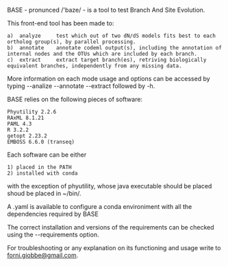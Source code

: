 BASE - pronunced  /'baze/ - is a tool to test Branch And Site Evolution.



This front-end tool has been made to: 

	a)	analyze		test which out of two dN/dS models fits best to each ortholog group(s), by parallel processing.
	b)	annotate	annotate codeml output(s), including the annotation of internal nodes and the OTUs which are included by each branch. 
	c)	extract		extract target branch(es), retriving biologically equivalent branches, independently from any missing data.

More information on each mode usage and options can be accessed by typing --analize --annotate --extract followed by -h.


BASE relies on the following pieces of software:

	Phyutility 2.2.6
	RAxML 8.1.21
	PAML 4.3
	R 3.2.2
	getopt 2.23.2
	EMBOSS 6.6.0 (transeq)

Each software can be either 

	1) placed in the PATH
	2) installed with conda

with the exception of phyutility, whose java executable should be placed shoud be placed in ~/bin/.

A .yaml is available to configure a conda environiment with all the dependencies required by BASE

The correct installation and versions of the requirements can be checked using the --requirements option.

For troubleshooting or any explanation on its functioning and usage write to forni.giobbe@gmail.com.
